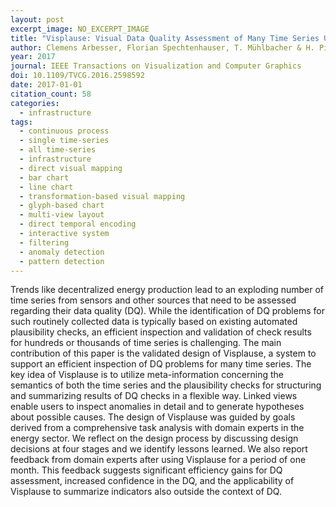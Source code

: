 ```yaml
---
layout: post
excerpt_image: NO_EXCERPT_IMAGE
title: "Visplause: Visual Data Quality Assessment of Many Time Series Using Plausibility Checks"
author: Clemens Arbesser, Florian Spechtenhauser, T. Mühlbacher & H. Piringer
year: 2017
journal: IEEE Transactions on Visualization and Computer Graphics
doi: 10.1109/TVCG.2016.2598592
date: 2017-01-01
citation_count: 58
categories:
  - infrastructure
tags:
  - continuous process
  - single time-series
  - all time-series
  - infrastructure
  - direct visual mapping
  - bar chart
  - line chart
  - transformation-based visual mapping
  - glyph-based chart
  - multi-view layout
  - direct temporal encoding
  - interactive system
  - filtering
  - anomaly detection
  - pattern detection
---
```

Trends like decentralized energy production lead to an exploding number of time series from sensors and other sources that need to be assessed regarding their data quality (DQ). While the identification of DQ problems for such routinely collected data is typically based on existing automated plausibility checks, an efficient inspection and validation of check results for hundreds or thousands of time series is challenging. The main contribution of this paper is the validated design of Visplause, a system to support an efficient inspection of DQ problems for many time series. The key idea of Visplause is to utilize meta-information concerning the semantics of both the time series and the plausibility checks for structuring and summarizing results of DQ checks in a flexible way. Linked views enable users to inspect anomalies in detail and to generate hypotheses about possible causes. The design of Visplause was guided by goals derived from a comprehensive task analysis with domain experts in the energy sector. We reflect on the design process by discussing design decisions at four stages and we identify lessons learned. We also report feedback from domain experts after using Visplause for a period of one month. This feedback suggests significant efficiency gains for DQ assessment, increased confidence in the DQ, and the applicability of Visplause to summarize indicators also outside the context of DQ.
